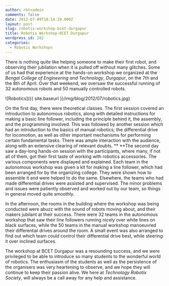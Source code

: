 ```yaml
---
author: rbtxadmin
comments: false
date: 2012-07-09T18:14:29.000Z
layout: post
slug: robotix-workshop-bcet-durgapur
title: Robotix Workshop-BCET Durgapur
wordpress_id: 282
categories:
  - Robotix Workshops
---
```


There is nothing quite like helping someone to make their first robot, and observing their jubilation when it is pulled off without many glitches. Some of us had that experience at the hands-on workshop we organized at the _Bengal College of Engineering and Technology_, _Durgapur_, on the 7th and the 8th of April. Over that weekend, we oversaw the successful running of 32 autonomous robots and 50 manually controlled robots.

![Robotics]({{ site.baseurl }}/img/blog/2012/07/robotics.jpg)

On the first day, there were theoretical classes. The first session covered an introduction to autonomous robotics, along with detailed instructions for making a basic line follower, including the principle behind it, the assembly, and the programming involved. This was followed by another session which had an introduction to the basics of manual robotics; the differential drive for locomotion, as well as other important mechanisms for performing certain fundamental tasks. There was ample interaction with the audience, along with an extensive clearing of relevant doubts. ** **The second day saw a day-long hands-on session with the participants, where many, if not all of them, got their first taste of working with robotics accessories. The various components were displayed and explained. Each team in the autonomous workshop was given a kit for making a line follower, which had been arranged for by the organizing college. They were shown how to assemble it and were helped to do the same. Elsewhere, the teams who had made differential drives were assisted and supervised. The minor problems and issues were patiently observed and worked out by our team, so things in general moved quite smoothly.

In the afternoon, the rooms in the building where the workshop was being conducted were abuzz with the sound of robots moving about, and their makers jubilant at their success. There were 32 teams in the autonomous workshop that saw their line followers running nicely over white lines on black surfaces, while the 50 teams in the manual workshop manoeuvred their differential drives around the room. A small event was also arranged to find out which team could control their differential drive best, while steering it over inclined surfaces.

The workshop at BCET Durgapur was a resounding success, and we were privileged to be able to introduce so many students to the wonderful world of robotics. The enthusiasm of the students as well as the persistence of the organisers was very heartening to observe, and we hope they will continue to keep their passion alive. We here at _Technology Robotix Society_, will always be a call away for any help and assistance.
